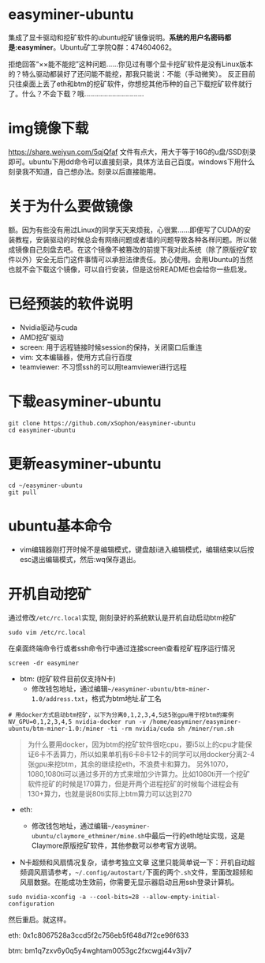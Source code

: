 # easyminer-ubuntu
集成了显卡驱动和挖矿软件的ubuntu挖矿镜像说明。**系统的用户名密码都是:easyminer**。Ubuntu矿工学院Q群：474604062。

拒绝回答“××能不能挖”这种问题……你见过有哪个显卡挖矿软件是没有Linux版本的？特么驱动都装好了还问能不能挖，那我只能说：不能（手动微笑）。
反正目前只往桌面上丢了eth和btm的挖矿软件，你想挖其他币种的自己下载挖矿软件就行了。什么？不会下载？哦…………………………

# img镜像下载
https://share.weiyun.com/5qjQfaf
文件有点大，用大于等于16G的u盘/SSD刻录即可。ubuntu下用dd命令可以直接刻录，具体方法自己百度。windows下用什么刻录我不知道，自己想办法。刻录以后直接能用。

# 关于为什么要做镜像
额。因为有些没有用过Linux的同学天天来烦我，心很累……即便写了CUDA的安装教程，安装驱动的时候总会有网络问题或者墙的问题导致各种各样问题。所以做成镜像自己刻盘去吧。在这个镜像不被篡改的前提下我对此系统（除了原版挖矿软件以外）安全无后门这件事情可以承担法律责任。放心使用。会用Ubuntu的当然也就不会下载这个镜像，可以自行安装，但是这份README也会给你一些启发。

# 已经预装的软件说明
- Nvidia驱动与cuda
- AMD挖矿驱动
- screen: 用于远程链接时候session的保持，关闭窗口后重连
- vim: 文本编辑器，使用方式自行百度
- teamviewer: 不习惯ssh的可以用teamviewer进行远程

# 下载easyminer-ubuntu
```
git clone https://github.com/xSophon/easyminer-ubuntu
cd easyminer-ubuntu
```

# 更新easyminer-ubuntu
```
cd ~/easyminer-ubuntu
git pull
```

# ubuntu基本命令
- vim编辑器刚打开时候不是编辑模式，键盘敲i进入编辑模式，编辑结束以后按esc退出编辑模式，然后:wq保存退出。

# 开机自动挖矿
通过修改`/etc/rc.local`实现, 刚刻录好的系统默认是开机自动启动btm挖矿
```shell
sudo vim /etc/rc.local
```

在桌面终端命令行或者ssh命令行中通过连接screen查看挖矿程序运行情况
```
screen -dr easyminer
```


- btm: (挖矿软件目前仅支持N卡)
  - 修改钱包地址，通过编辑`~/easyminer-ubuntu/btm-miner-1.0/address.txt`，格式为btm地址.矿工名

```
# 用docker方式启动btm挖矿，以下为分离0,1,2,3,4,5这5张gpu用于挖btm的案例
NV_GPU=0,1,2,3,4,5 nvidia-docker run -v /home/easyminer/easyminer-ubuntu/btm-miner-1.0:/miner -ti -rm nvidia/cuda sh /miner/run.sh
```
> 为什么要用docker，因为btm的挖矿软件很吃cpu，要i5以上的cpu才能保证6卡不丢算力，所以如果单机有6卡8卡12卡的同学可以用docker分离2-4张gpu来挖btm，其余的继续挖eth，不浪费卡和算力。
> 另外1070，1080,1080ti可以通过多开的方式来增加少许算力。比如1080ti开一个挖矿软件挖矿的时候是170算力，但是开两个进程挖矿的时候每个进程会有130+算力，也就是说80ti实际上btm算力可以达到270

- eth:
  - 修改钱包地址，通过编辑`~/easyminer-ubuntu/claymore_ethminer/mine.sh`中最后一行的eth地址实现，这是Claymore原版挖矿软件，其他参数可以参考官方说明。

- N卡超频和风扇情况复杂，请参考独立文章
这里只能简单说一下：开机自动超频调风扇请参考，`~/.config/autostart/`下面的两个`.sh`文件，里面改超频和风扇数据。在能成功生效前，你需要无显示器启动且用ssh登录计算机。
```
sudo nvidia-xconfig -a --cool-bits=28 --allow-empty-initial-configuration
```
然后重启。就这样。

eth:
0x1c8067528a3ccd5f2c756eb5f648d7f2ce96f633

btm:
bm1q7zxv6y0q5y4wghtam0053gc2fxcwgj44v3ljv7

